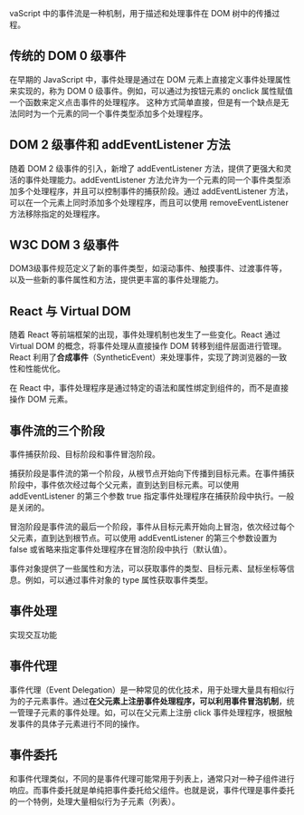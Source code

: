 vaScript 中的事件流是一种机制，用于描述和处理事件在 DOM 树中的传播过程。

## 传统的 DOM 0 级事件
在早期的 JavaScript 中，事件处理是通过在 DOM 元素上直接定义事件处理属性来实现的，称为 DOM 0 级事件。例如，可以通过为按钮元素的 onclick 属性赋值一个函数来定义点击事件的处理程序。
这种方式简单直接，但是有一个缺点是无法同时为一个元素的同一个事件类型添加多个处理程序。

## DOM 2 级事件和 addEventListener 方法
随着 DOM 2 级事件的引入，新增了 addEventListener 方法，提供了更强大和灵活的事件处理能力。addEventListener 方法允许为一个元素的同一个事件类型添加多个处理程序，并且可以控制事件的捕获阶段。通过 addEventListener 方法，可以在一个元素上同时添加多个处理程序，而且可以使用 removeEventListener 方法移除指定的处理程序。

## W3C DOM 3 级事件
DOM3级事件规范定义了新的事件类型，如滚动事件、触摸事件、过渡事件等，以及一些新的事件属性和方法，提供更丰富的事件处理能力。

## React 与 Virtual DOM
随着 React 等前端框架的出现，事件处理机制也发生了一些变化。React 通过 Virtual DOM 的概念，将事件处理从直接操作 DOM 转移到组件层面进行管理。React 利用了**合成事件**（SyntheticEvent）来处理事件，实现了跨浏览器的一致性和性能优化。

在 React 中，事件处理程序是通过特定的语法和属性绑定到组件的，而不是直接操作 DOM 元素。

## 事件流的三个阶段
事件捕获阶段、目标阶段和事件冒泡阶段。

捕获阶段是事件流的第一个阶段，从根节点开始向下传播到目标元素。在事件捕获阶段中，事件依次经过每个父元素，直到达到目标元素。可以使用 addEventListener 的第三个参数 true 指定事件处理程序在捕获阶段中执行。一般是关闭的。

冒泡阶段是事件流的最后一个阶段，事件从目标元素开始向上冒泡，依次经过每个父元素，直到达到根节点。可以使用 addEventListener 的第三个参数设置为 false 或省略来指定事件处理程序在冒泡阶段中执行（默认值）。

事件对象提供了一些属性和方法，可以获取事件的类型、目标元素、鼠标坐标等信息。例如，可以通过事件对象的 type 属性获取事件类型。

## 事件处理
实现交互功能

## 事件代理
事件代理（Event Delegation）是一种常见的优化技术，用于处理大量具有相似行为的子元素事件。通过**在父元素上注册事件处理程序，可以利用事件冒泡机制**，统一管理子元素的事件处理。如，可以在父元素上注册 click 事件处理程序，根据触发事件的具体子元素进行不同的操作。

## 事件委托
和事件代理类似，不同的是事件代理可能常用于列表上，通常只对一种子组件进行响应。而事件委托就是单纯把事件委托给父组件。也就是说，事件代理是事件委托的一个特例，处理大量相似行为子元素（列表）。



